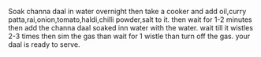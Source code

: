 Soak channa daal in water overnight
then take a cooker and add oil,curry patta,rai,onion,tomato,haldi,chilli powder,salt to it.
then wait for 1-2 minutes then add the channa daal soaked inn water with the water.
wait till it wistles 2-3 times then sim the gas than wait for 1 wistle than turn off the gas.
your daal is ready to serve. 